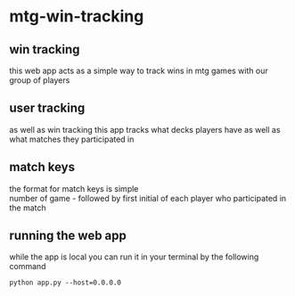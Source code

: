 # mtg-win-tracking
## win tracking
this web app acts as a simple way to track wins in mtg games with our group of players
## user tracking
as well as win tracking this app tracks what decks players have as well as what matches they participated in
## match keys
the format for match keys is simple<br />
number of game - followed by first initial of each player who participated in the match
## running the web app
while the app is local you can run it in your terminal by the following command
```
python app.py --host=0.0.0.0
```
